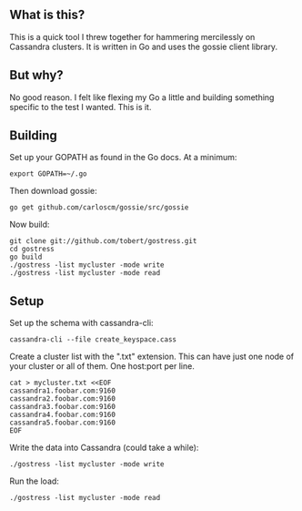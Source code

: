 What is this?
-------------

This is a quick tool I threw together for hammering mercilessly
on Cassandra clusters. It is written in Go and uses the gossie
client library.

But why?
--------

No good reason. I felt like flexing my Go a little and building
something specific to the test I wanted. This is it.

Building
--------

Set up your GOPATH as found in the Go docs. At a minimum:

    export GOPATH=~/.go

Then download gossie:

    go get github.com/carloscm/gossie/src/gossie

Now build:

	git clone git://github.com/tobert/gostress.git
    cd gostress
	go build
	./gostress -list mycluster -mode write
	./gostress -list mycluster -mode read

Setup
-----

Set up the schema with cassandra-cli:

    cassandra-cli --file create_keyspace.cass

Create a cluster list with the ".txt" extension. This can have
just one node of your cluster or all of them. One host:port per line.

    cat > mycluster.txt <<EOF
	cassandra1.foobar.com:9160
	cassandra2.foobar.com:9160
	cassandra3.foobar.com:9160
	cassandra4.foobar.com:9160
	cassandra5.foobar.com:9160
	EOF

Write the data into Cassandra (could take a while):

    ./gostress -list mycluster -mode write

Run the load:

    ./gostress -list mycluster -mode read

